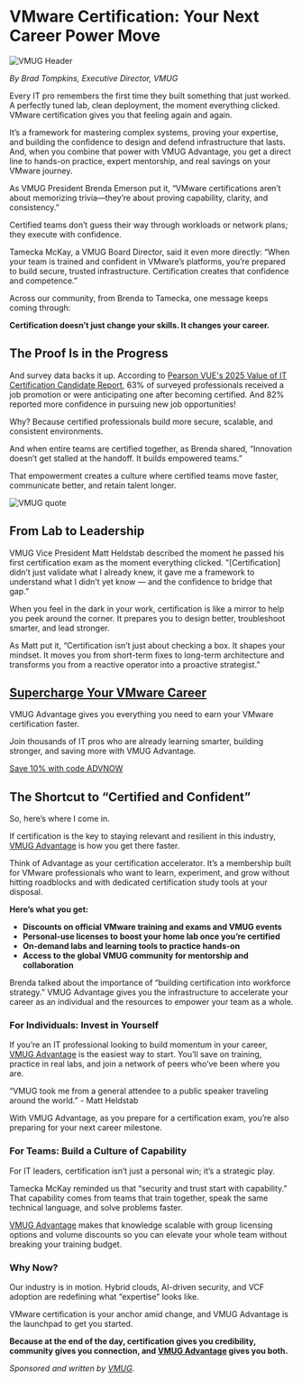 # VMware Certification: Your Next Career Power Move

![VMUG Header](https://www.bleepstatic.com/content/posts/2025/10/15/vmug-header-image.jpg)

_By Brad Tompkins, Executive Director, VMUG_

Every IT pro remembers the first time they built something that just worked. A perfectly tuned lab, clean deployment, the moment everything clicked. VMware certification gives you that feeling again and again.

It’s a framework for mastering complex systems, proving your expertise, and building the confidence to design and defend infrastructure that lasts. And, when you combine that power with VMUG Advantage, you get a direct line to hands-on practice, expert mentorship, and real savings on your VMware journey.

As VMUG President Brenda Emerson put it, “VMware certifications aren’t about memorizing trivia—they’re about proving capability, clarity, and consistency.”

Certified teams don’t guess their way through workloads or network plans; they execute with confidence.

Tamecka McKay, a VMUG Board Director, said it even more directly: “When your team is trained and confident in VMware’s platforms, you’re prepared to build secure, trusted infrastructure. Certification creates that confidence and competence.”

Across our community, from Brenda to Tamecka, one message keeps coming through:

**Certification doesn’t just change your skills. It changes your career.**

## The Proof Is in the Progress

And survey data backs it up. According to [Pearson VUE's 2025 Value of IT Certification Candidate Report](https://www.cio.com/article/3976800/the-rising-value-of-it-certifications.html), 63% of surveyed professionals received a job promotion or were anticipating one after becoming certified. And 82% reported more confidence in pursuing new job opportunities!

Why? Because certified professionals build more secure, scalable, and consistent environments.

And when entire teams are certified together, as Brenda shared, “Innovation doesn’t get stalled at the handoff. It builds empowered teams.”

That empowerment creates a culture where certified teams move faster, communicate better, and retain talent longer.

![VMUG quote](https://www.bleepstatic.com/images/news/security/v/vmug/career-power-move/vmug-quote.jpg)

## From Lab to Leadership

VMUG Vice President Matt Heldstab described the moment he passed his first certification exam as the moment everything clicked. "\[Certification\] didn’t just validate what I already knew, it gave me a framework to understand what I didn’t yet know — and the confidence to bridge that gap.”

When you feel in the dark in your work, certification is like a mirror to help you peek around the corner. It prepares you to design better, troubleshoot smarter, and lead stronger.

As Matt put it, “Certification isn’t just about checking a box. It shapes your mindset. It moves you from short-term fixes to long-term architecture and transforms you from a reactive operator into a proactive strategist.”

## [Supercharge Your VMware Career](https://www.vmug.com/membership/vmug-advantage-membership?utm%5Fsource=article&utm%5Fmedium=webpage&utm%5Fcampaign=bleepingcomputer5&utm%5Fcontent=bleepingcomputer)

VMUG Advantage gives you everything you need to earn your VMware certification faster.

Join thousands of IT pros who are already learning smarter, building stronger, and saving more with VMUG Advantage.

[Save 10% with code ADVNOW](https://www.vmug.com/membership/vmug-advantage-membership?utm%5Fsource=article&utm%5Fmedium=webpage&utm%5Fcampaign=bleepingcomputer5&utm%5Fcontent=bleepingcomputer)

## The Shortcut to “Certified and Confident”

So, here’s where I come in.

If certification is the key to staying relevant and resilient in this industry, [VMUG Advantage](https://www.vmug.com/membership/vmug-advantage-membership?utm%5Fsource=article&utm%5Fmedium=webpage&utm%5Fcampaign=bleepingcomputer5&utm%5Fcontent=bleepingcomputer) is how you get there faster.

Think of Advantage as your certification accelerator. It’s a membership built for VMware professionals who want to learn, experiment, and grow without hitting roadblocks and with dedicated certification study tools at your disposal.

**Here’s what you get:**

* **Discounts on official VMware training and exams and VMUG events**
* **Personal-use licenses to boost your home lab once you’re certified**
* **On-demand labs and learning tools to practice hands-on**
* **Access to the global VMUG community for mentorship and collaboration**

Brenda talked about the importance of “building certification into workforce strategy.” VMUG Advantage gives you the infrastructure to accelerate your career as an individual and the resources to empower your team as a whole.

### For Individuals: Invest in Yourself

If you’re an IT professional looking to build momentum in your career, [VMUG Advantage](https://www.vmug.com/membership/vmug-advantage-membership?utm%5Fsource=article&utm%5Fmedium=webpage&utm%5Fcampaign=bleepingcomputer5&utm%5Fcontent=bleepingcomputer) is the easiest way to start. You’ll save on training, practice in real labs, and join a network of peers who’ve been where you are.

“VMUG took me from a general attendee to a public speaker traveling around the world.” - Matt Heldstab

With VMUG Advantage, as you prepare for a certification exam, you’re also preparing for your next career milestone.

### For Teams: Build a Culture of Capability

For IT leaders, certification isn’t just a personal win; it’s a strategic play.

Tamecka McKay reminded us that “security and trust start with capability.” That capability comes from teams that train together, speak the same technical language, and solve problems faster.

[VMUG Advantage](https://spotlight.vmug.com/vmug-advantage-it-team-membership-program?utm%5Fsource=article&utm%5Fmedium=webpage&utm%5Fcampaign=bleepingcomputer5&utm%5Fcontent=bleepingcomputer) makes that knowledge scalable with group licensing options and volume discounts so you can elevate your whole team without breaking your training budget.

### Why Now?

Our industry is in motion. Hybrid clouds, AI-driven security, and VCF adoption are redefining what “expertise” looks like.

VMware certification is your anchor amid change, and VMUG Advantage is the launchpad to get you started.

**Because at the end of the day, certification gives you credibility, community gives you connection, and [VMUG Advantage](https://www.vmug.com/membership/vmug-advantage-membership?utm%5Fsource=article&utm%5Fmedium=webpage&utm%5Fcampaign=bleepingcomputer5&utm%5Fcontent=bleepingcomputer) gives you both.**

_Sponsored and written by [VMUG](https://www.vmug.com/membership/vmug-advantage-membership?utm%5Fsource=article&utm%5Fmedium=webpage&utm%5Fcampaign=bleepingcomputer5&utm%5Fcontent=bleepingcomputer)._